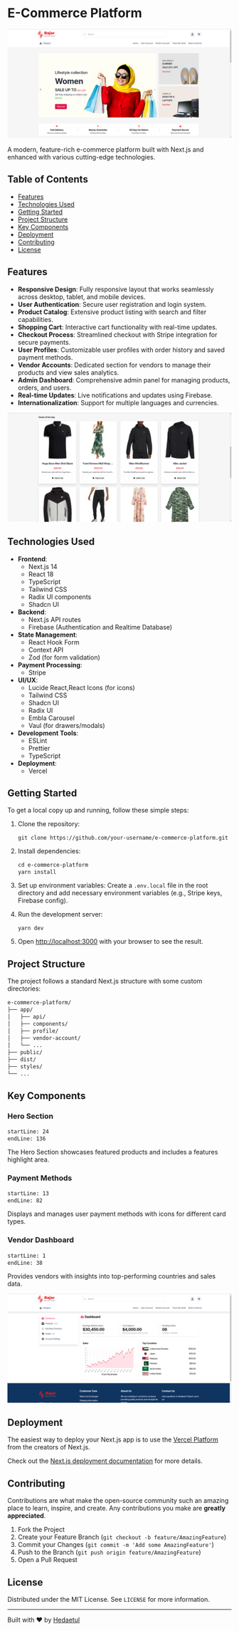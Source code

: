 # E-Commerce Platform

![E-Commerce Platform Banner](/public/readme-banner.png)

A modern, feature-rich e-commerce platform built with Next.js and enhanced with various cutting-edge technologies.

## Table of Contents

- [Features](#features)
- [Technologies Used](#technologies-used)
- [Getting Started](#getting-started)
- [Project Structure](#project-structure)
- [Key Components](#key-components)
- [Deployment](#deployment)
- [Contributing](#contributing)
- [License](#license)

## Features

- **Responsive Design**: Fully responsive layout that works seamlessly across desktop, tablet, and mobile devices.
- **User Authentication**: Secure user registration and login system.
- **Product Catalog**: Extensive product listing with search and filter capabilities.
- **Shopping Cart**: Interactive cart functionality with real-time updates.
- **Checkout Process**: Streamlined checkout with Stripe integration for secure payments.
- **User Profiles**: Customizable user profiles with order history and saved payment methods.
- **Vendor Accounts**: Dedicated section for vendors to manage their products and view sales analytics.
- **Admin Dashboard**: Comprehensive admin panel for managing products, orders, and users.
- **Real-time Updates**: Live notifications and updates using Firebase.
- **Internationalization**: Support for multiple languages and currencies.

![Product Catalog](/public/product-banner.png)

## Technologies Used

- **Frontend**:
  - Next.js 14
  - React 18
  - TypeScript
  - Tailwind CSS
  - Radix UI components
  - Shadcn UI
- **Backend**:
  - Next.js API routes
  - Firebase (Authentication and Realtime Database)
- **State Management**:
  - React Hook Form
  - Context API
  - Zod (for form validation)
- **Payment Processing**:
  - Stripe
- **UI/UX**:
  - Lucide React,React Icons (for icons)
  - Tailwind CSS
  - Shadcn UI
  - Radix UI
  - Embla Carousel
  - Vaul (for drawers/modals)
- **Development Tools**:
  - ESLint
  - Prettier
  - TypeScript
- **Deployment**:
  - Vercel


## Getting Started

To get a local copy up and running, follow these simple steps:

1. Clone the repository:
   ```
   git clone https://github.com/your-username/e-commerce-platform.git
   ```

2. Install dependencies:
   ```
   cd e-commerce-platform
   yarn install
   ```

3. Set up environment variables:
   Create a `.env.local` file in the root directory and add necessary environment variables (e.g., Stripe keys, Firebase config).

4. Run the development server:
   ```
   yarn dev
   ```

5. Open [http://localhost:3000](http://localhost:3000) with your browser to see the result.

## Project Structure

The project follows a standard Next.js structure with some custom directories:

```
e-commerce-platform/
├── app/
│   ├── api/
│   ├── components/
│   ├── profile/
│   ├── vendor-account/
│   └── ...
├── public/
├── dist/
├── styles/
└── ...
```

## Key Components

### Hero Section
```typescript:app/HeroSection.tsx
startLine: 24
endLine: 136
```
The Hero Section showcases featured products and includes a features highlight area.

### Payment Methods
```typescript:app/profile/payment-methods/page.tsx
startLine: 13
endLine: 82
```
Displays and manages user payment methods with icons for different card types.

### Vendor Dashboard
```typescript:app/vendor-account/components/topCountries.tsx
startLine: 1
endLine: 38
```
Provides vendors with insights into top-performing countries and sales data.

![Vendor Dashboard](/public/vendor-dashboard.png)

## Deployment

The easiest way to deploy your Next.js app is to use the [Vercel Platform](https://vercel.com/new?utm_medium=default-template&filter=next.js&utm_source=create-next-app&utm_campaign=create-next-app-readme) from the creators of Next.js.

Check out the [Next.js deployment documentation](https://nextjs.org/docs/deployment) for more details.

## Contributing

Contributions are what make the open-source community such an amazing place to learn, inspire, and create. Any contributions you make are **greatly appreciated**.

1. Fork the Project
2. Create your Feature Branch (`git checkout -b feature/AmazingFeature`)
3. Commit your Changes (`git commit -m 'Add some AmazingFeature'`)
4. Push to the Branch (`git push origin feature/AmazingFeature`)
5. Open a Pull Request

## License

Distributed under the MIT License. See `LICENSE` for more information.

---

Built with ❤️ by [Hedaetul](https://github.com/hedaetul)
